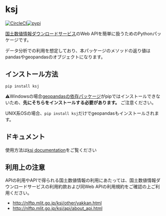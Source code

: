 # ksj

[![CircleCI](https://circleci.com/gh/nigimitama/ksj/tree/master.svg?style=svg)](https://circleci.com/gh/nigimitama/ksj/tree/master)[![pypi](https://img.shields.io/badge/pypi-1.0.0-blue.svg)](https://pypi.org/project/ksj/)



[国土数値情報ダウンロードサービス](http://nlftp.mlit.go.jp/ksj/index.html)のWeb APIを簡単に扱うためのPythonパッケージです。

データ分析での利用を想定しており、本パッケージのメソッドの返り値はpandasやgeopandasのオブジェクトになります。



## インストール方法

```
pip install ksj
```

⚠️Windowsの場合[geopandasの依存パッケージ](http://geopandas.org/install.html#installing-with-pip)がpipではインストールできないため、**先にそちらをインストールする必要があります。** ご注意ください。

UNIX系OSの場合、`pip install ksj`だけでgeopandasもインストールされます。



## ドキュメント

使用方法は[ksj documentation](https://nigimitama.github.io/ksj/)をご覧ください



## 利用上の注意

APIの利用やAPIで得られる国土数値情報の利用にあたっては、国土数値情報ダウンロードサービスの利用約款および同Web APIの利用規約をご確認の上ご利用ください。

- http://nlftp.mlit.go.jp/ksj/other/yakkan.html
- http://nlftp.mlit.go.jp/ksj/api/about_api.html


